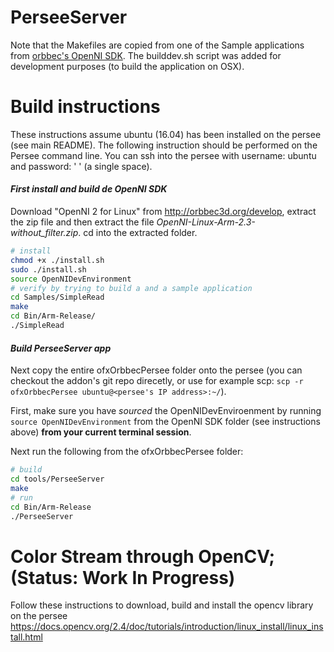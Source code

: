 # PerseeServer
Note that the Makefiles are copied from one of the Sample applications from [orbbec's OpenNI SDK](https://github.com/orbbec/OpenNI2). The builddev.sh script was added for development purposes (to build the application on OSX).

# Build instructions

These instructions assume ubuntu (16.04) has been installed on the persee (see main README). The following instruction should be performed on the Persee command line. You can ssh into the persee with username: ubuntu and password: ' ' (a single space).

#### _First install and build de OpenNI SDK_
Download "OpenNI 2 for Linux" from http://orbbec3d.org/develop, extract the zip file and then extract the file *OpenNI-Linux-Arm-2.3-without_filter.zip*. cd into the extracted folder.

```bash
# install
chmod +x ./install.sh
sudo ./install.sh
source OpenNIDevEnvironment
# verify by trying to build a and a sample application
cd Samples/SimpleRead
make
cd Bin/Arm-Release/
./SimpleRead
```

#### _Build PerseeServer app_
Next copy the entire ofxOrbbecPersee folder onto the persee (you can checkout the addon's git repo direcetly, or use for example scp: ```scp -r ofxOrbbecPersee ubuntu@<persee's IP address>:~/```).

First, make sure you have _sourced_ the OpenNIDevEnviroenment by running ```source OpenNIDevEnvironment``` from the OpenNI SDK folder (see instructions above) **from your current terminal session**.

Next run the following from the ofxOrbbecPersee folder:
```bash
# build
cd tools/PerseeServer
make
# run
cd Bin/Arm-Release
./PerseeServer
```


# Color Stream through OpenCV; (Status: Work In Progress)

Follow these instructions to download, build and install the opencv library on the persee
https://docs.opencv.org/2.4/doc/tutorials/introduction/linux_install/linux_install.html
